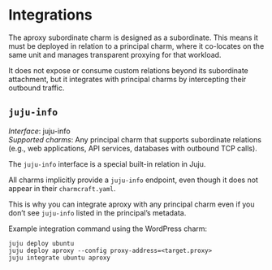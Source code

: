 # Integrations

The aproxy subordinate charm is designed as a subordinate. This means it must be deployed in relation to a principal charm, where it co-locates on the same unit and manages transparent proxying for that workload.

It does not expose or consume custom relations beyond its subordinate attachment, but it integrates with principal charms by intercepting their outbound traffic.

## `juju-info`

_Interface_: juju-info  
_Supported charms_: Any principal charm that supports subordinate relations (e.g., web applications, API services, databases with outbound TCP calls).

The `juju-info` interface is a special built-in relation in Juju.

All charms implicitly provide a `juju-info` endpoint, even though it does not appear in their `charmcraft.yaml`.

This is why you can integrate aproxy with any principal charm even if you don’t see `juju-info` listed in the principal’s metadata.

Example integration command using the WordPress charm:

```
juju deploy ubuntu
juju deploy aproxy --config proxy-address=<target.proxy>
juju integrate ubuntu aproxy
```
